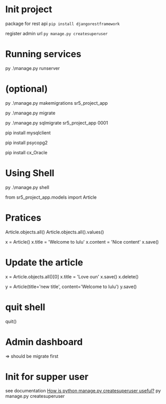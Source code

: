 # Init project 
package for rest api
```pip install djangorestframework```

register admin url
```py manage.py createsuperuser```



# Running services
py .\manage.py runserver

# (optional)
py .\manage.py makemigrations sr5_project_app 

py .\manage.py migrate

py .\manage.py sqlmigrate sr5_project_app 0001

<!-- Driver for mysql -->
pip install mysqlclient

<!-- Driver for pgsql -->
pip install psycopg2

<!-- Driver for oracle -->
pip install cx_Oracle

# Using Shell

py .\manage.py shell

from sr5_project_app.models import Article

# Pratices
Article.objects.all()
Article.objects.all().values()

x = Article()
x.title = 'Welcome to lulu'
x.content = 'Nice content'
x.save()
# Update the article
x = Article.objects.all()[0]
x.title = 'Love oun'
x.save()
x.delete()

y = Article(title='new title', content='Welcome to lulu')
y.save()

# quit shell
quit()

# Admin dashboard
=> should be migrate first
# Init for supper user
see documentation [How is python manage.py createsuperuser useful?](https://stackoverflow.com/questions/27472581/how-is-python-manage-py-createsuperuser-useful) 
py manage.py createsuperuser